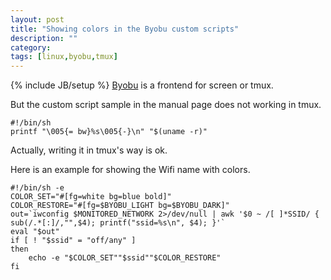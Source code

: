 ```yaml
---
layout: post
title: "Showing colors in the Byobu custom scripts"
description: ""
category: 
tags: [linux,byobu,tmux]
---
```

{% include JB/setup %}
[Byobu](byobu.co) is a frontend for screen or tmux.

But the custom script sample in the manual page does not working in tmux.

	#!/bin/sh
	printf "\005{= bw}%s\005{-}\n" "$(uname -r)"

Actually, writing it in tmux's way is ok.

Here is an example for showing the Wifi name with colors.

	#!/bin/sh -e
	COLOR_SET="#[fg=white bg=blue bold]"
	COLOR_RESTORE="#[fg=$BYOBU_LIGHT bg=$BYOBU_DARK]"
	out=`iwconfig $MONITORED_NETWORK 2>/dev/null | awk '$0 ~ /[ ]*SSID/ { sub(/.*[:]/,"",$4); printf("ssid=%s\n", $4); }'`
	eval "$out"
	if [ ! "$ssid" = "off/any" ]
	then
		echo -e "$COLOR_SET""$ssid""$COLOR_RESTORE"
	fi

